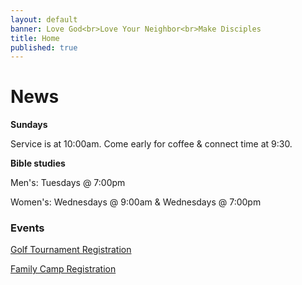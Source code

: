 ```yaml
---
layout: default
banner: Love God<br>Love Your Neighbor<br>Make Disciples
title: Home
published: true
---
```


# News

**Sundays**

Service is at 10:00am. Come early for coffee & connect time at 9:30.

**Bible studies**

Men's: Tuesdays @ 7:00pm

Women's: Wednesdays @ 9:00am & Wednesdays @ 7:00pm

### Events

<a href="/events/golf-tournament" class="register-btn">Golf Tournament Registration</a>

<a href="/events/family-camp" class="register-btn">Family Camp Registration</a>
